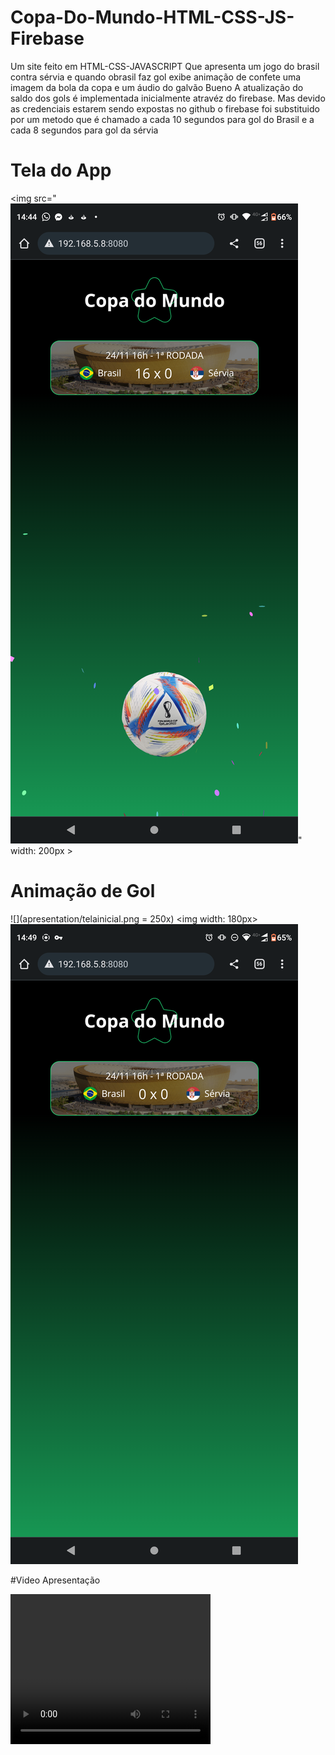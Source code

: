 # Copa-Do-Mundo-HTML-CSS-JS-Firebase
 Um site feito em HTML-CSS-JAVASCRIPT 
 Que apresenta um jogo do brasil contra  sérvia e quando obrasil faz gol
 exibe animação de confete uma imagem da bola da copa e um áudio do galvão Bueno
 A atualização do saldo dos gols é implementada inicialmente atravéz do firebase.
 Mas devido as credenciais estarem sendo expostas no github o firebase foi substituido por um metodo que 
 é chamado a cada 10 segundos para gol do Brasil e a cada 8 segundos para gol da sérvia
 # Tela do App
 <img  src="![](apresentation/gol.png)" width: 200px >
 

 # Animação de Gol
 
![](apresentation/telainicial.png = 250x)
<img width: 180px>
![](apresentation/telainicial.png)
</img>

#Video Apresentação

<video width="320" height="240" controls>
  <source src="[](apresentation/apress.mp4)" type="video/mp4"> 
Your browser does not support the video tag.
</video>